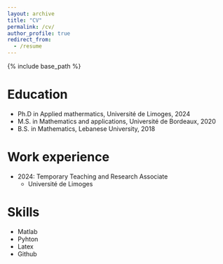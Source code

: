 ```yaml
---
layout: archive
title: "CV"
permalink: /cv/
author_profile: true
redirect_from:
  - /resume
---
```


{% include base_path %}

Education
======
* Ph.D in Applied mathermatics, Université de Limoges, 2024
* M.S. in Mathematics and applications, Université de Bordeaux, 2020
* B.S. in Mathematics, Lebanese University, 2018

Work experience
======
* 2024: Temporary Teaching and Research Associate
  * Université de Limoges

Skills
======
* Matlab
* Pyhton
* Latex
* Github


